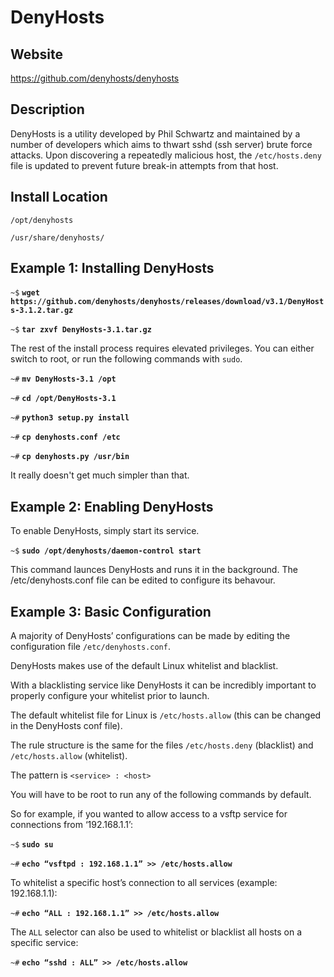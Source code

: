 
DenyHosts
=========

Website
-------

<https://github.com/denyhosts/denyhosts>

Description
-----------

DenyHosts is a utility developed by Phil Schwartz and maintained by a number of developers which aims
to thwart sshd (ssh server) brute force attacks. Upon discovering a repeatedly malicious host, the `/etc/hosts.deny` 
file is updated to prevent future break-in attempts from that host.


Install Location
----------------
`/opt/denyhosts`

`/usr/share/denyhosts/`

Example 1: Installing DenyHosts
-------------------------------

`~$` **`wget https://github.com/denyhosts/denyhosts/releases/download/v3.1/DenyHosts-3.1.2.tar.gz`**

`~$` **`tar zxvf DenyHosts-3.1.tar.gz`**

The rest of the install process requires elevated privileges. You can either switch to root, or run the 
following commands with `sudo`.

`~#` **`mv DenyHosts-3.1 /opt`**

`~#` **`cd /opt/DenyHosts-3.1`**

`~#` **`python3 setup.py install`**

`~#` **`cp denyhosts.conf /etc`**

`~#` **`cp denyhosts.py /usr/bin`**

It really doesn't get much simpler than that.

Example 2: Enabling DenyHosts
-----------------------------

To enable DenyHosts, simply start its service.

`~$` **`sudo /opt/denyhosts/daemon-control start`**

This command launces DenyHosts and runs it in the background. The /etc/denyhosts.conf
file can be edited to configure its behavour.

Example 3: Basic Configuration
------------------------------

A majority of DenyHosts’ configurations can be made by editing the configuration file 
`/etc/denyhosts.conf`.

DenyHosts makes use of the default Linux whitelist and blacklist.

With a blacklisting service like DenyHosts it can be incredibly important to properly configure 
your whitelist prior to launch.  

The default whitelist file for Linux is `/etc/hosts.allow` (this can be changed in the DenyHosts conf file).  

The rule structure is the same for the files `/etc/hosts.deny` (blacklist) and `/etc/hosts.allow` (whitelist).

The pattern is `<service> : <host>`

You will have to be root to run any of the following commands by default.

So for example, if you wanted to allow access to a vsftp service for connections from ‘192.168.1.1’:

`~$` **`sudo su`**

`~#` **`echo “vsftpd : 192.168.1.1” >> /etc/hosts.allow`**

To whitelist a specific host’s connection to all services (example: 192.168.1.1):

`~#` **`echo “ALL : 192.168.1.1” >> /etc/hosts.allow`**

The `ALL` selector can also be used to whitelist or blacklist all hosts on a specific service:

`~#` **`echo “sshd : ALL” >> /etc/hosts.allow`**

